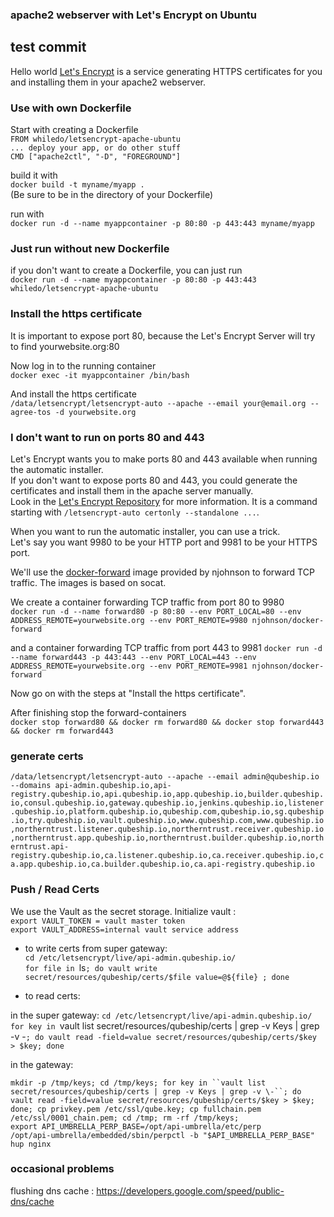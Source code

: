 ### apache2 webserver with Let's Encrypt on Ubuntu
## test commit ##
Hello world
[Let's Encrypt](https://github.com/letsencrypt/letsencrypt) is a service generating HTTPS certificates for you and installing them in your apache2 webserver.

### Use with own Dockerfile  
Start with creating a Dockerfile  
`FROM whiledo/letsencrypt-apache-ubuntu`  
`... deploy your app, or do other stuff`  
`CMD ["apache2ctl", "-D", "FOREGROUND"]`  

build it with  
`docker build -t myname/myapp .`  
(Be sure to be in the directory of your Dockerfile)

run with  
`docker run -d --name myappcontainer -p 80:80 -p 443:443 myname/myapp`  

### Just run without new Dockerfile  
if you don't want to create a Dockerfile, you can just run  
`docker run -d --name myappcontainer -p 80:80 -p 443:443 whiledo/letsencrypt-apache-ubuntu`

### Install the https certificate  
It is important to expose port 80, because the Let's Encrypt Server will try to find yourwebsite.org:80  

Now log in to the running container  
`docker exec -it myappcontainer /bin/bash`  

And install the https certificate  
`/data/letsencrypt/letsencrypt-auto --apache --email your@email.org --agree-tos -d yourwebsite.org`  

### I don't want to run on ports 80 and 443  
Let's Encrypt wants you to make ports 80 and 443 available when running the automatic installer.  
If you don't want to expose ports 80 and 443, you could generate the certificates and install them in the apache server manually.  
Look in the [Let's Encrypt Repository](https://github.com/letsencrypt/letsencrypt) for more information.
It is a command starting with `/letsencrypt-auto certonly --standalone ...`.  


When you want to run the automatic installer, you can use a trick.  
Let's say you want 9980 to be your HTTP port and 9981 to be your HTTPS port.  

We'll use the [docker-forward](https://hub.docker.com/r/njohnson/docker-forward/) image provided by njohnson to forward TCP traffic. The images is based on socat.  

We create a container forwarding TCP traffic from port 80 to 9980  
`docker run -d --name forward80 -p 80:80 --env PORT_LOCAL=80 --env ADDRESS_REMOTE=yourwebsite.org --env PORT_REMOTE=9980 njohnson/docker-forward`  

and a container forwarding TCP traffic from port 443 to 9981
`docker run -d --name forward443 -p 443:443 --env PORT_LOCAL=443 --env ADDRESS_REMOTE=yourwebsite.org --env PORT_REMOTE=9981 njohnson/docker-forward`  

Now go on with the steps at "Install the https certificate".  

After finishing stop the forward-containers  
`docker stop forward80 && docker rm forward80 && docker stop forward443 && docker rm forward443`  
### generate certs  

`` /data/letsencrypt/letsencrypt-auto --apache --email admin@qubeship.io --domains api-admin.qubeship.io,api-registry.qubeship.io,api.qubeship.io,app.qubeship.io,builder.qubeship.io,consul.qubeship.io,gateway.qubeship.io,jenkins.qubeship.io,listener.qubeship.io,platform.qubeship.io,qubeship.com,qubeship.io,sg.qubeship.io,try.qubeship.io,vault.qubeship.io,www.qubeship.com,www.qubeship.io,northerntrust.listener.qubeship.io,northerntrust.receiver.qubeship.io,northerntrust.app.qubeship.io,northerntrust.builder.qubeship.io,northerntrust.api-registry.qubeship.io,ca.listener.qubeship.io,ca.receiver.qubeship.io,ca.app.qubeship.io,ca.builder.qubeship.io,ca.api-registry.qubeship.io
``  

### Push / Read Certs  
We use the Vault as the secret storage.  Initialize vault :   
`export VAULT_TOKEN = vault master token`  
`export VAULT_ADDRESS=internal vault service address`  

* to write certs from super gateway:  
`cd /etc/letsencrypt/live/api-admin.qubeship.io/`  
`for file in `ls`; do vault write secret/resources/qubeship/certs/$file value=@${file} ; done`  

* to read certs:  

in the super gateway:
`cd /etc/letsencrypt/live/api-admin.qubeship.io/`  
`for key in `vault list secret/resources/qubeship/certs | grep -v Keys | grep -v \-`; do vault read -field=value secret/resources/qubeship/certs/$key > $key; done`  

in the gateway:

`mkdir -p /tmp/keys; cd /tmp/keys; for key in ``vault list secret/resources/qubeship/certs | grep -v Keys | grep -v \-``; do vault read -field=value secret/resources/qubeship/certs/$key > $key; done; cp privkey.pem /etc/ssl/qube.key; cp fullchain.pem /etc/ssl/0001_chain.pem; cd /tmp; rm -rf /tmp/keys; `  
`export API_UMBRELLA_PERP_BASE=/opt/api-umbrella/etc/perp`    
`/opt/api-umbrella/embedded/sbin/perpctl -b "$API_UMBRELLA_PERP_BASE" hup nginx`  

### occasional problems
flushing dns cache : https://developers.google.com/speed/public-dns/cache   

